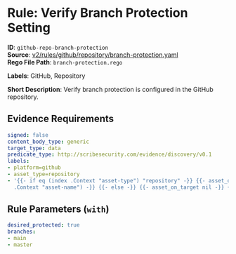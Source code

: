 # Rule: Verify Branch Protection Setting

**ID**: `github-repo-branch-protection`  
**Source**: [v2/rules/github/repository/branch-protection.yaml](scribe-public/sample-policies.git/v2/rules/github/repository/branch-protection.yaml)  
**Rego File Path**: `branch-protection.rego`  

**Labels**: GitHub, Repository

**Short Description**: Verify branch protection is configured in the GitHub repository.

## Evidence Requirements

```yaml
signed: false
content_body_type: generic
target_type: data
predicate_type: http://scribesecurity.com/evidence/discovery/v0.1
labels:
- platform=github
- asset_type=repository
- '{{- if eq (index .Context "asset-type") "repository" -}} {{- asset_on_target (index
  .Context "asset-name") -}} {{- else -}} {{- asset_on_target nil -}} {{- end -}}'
```
## Rule Parameters (`with`)

```yaml
desired_protected: true
branches:
- main
- master
```
